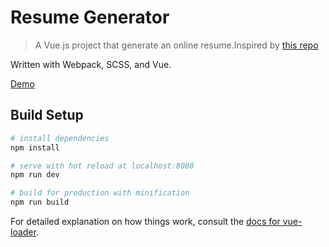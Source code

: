 # Resume Generator

> A Vue.js project that generate an online resume.Inspired by [this repo](https://github.com/joyeecheung/resume)

Written with Webpack, SCSS, and Vue.

[Demo](http://115.28.240.133:3000/resume/)

## Build Setup

``` bash
# install dependencies
npm install

# serve with hot reload at localhost:8080
npm run dev

# build for production with minification
npm run build
```

For detailed explanation on how things work, consult the [docs for vue-loader](http://vuejs.github.io/vue-loader).
